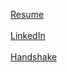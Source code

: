 [Resume](https://github.com/Braeden-McGrath/Braeden-McGrath.github.io/blob/main/Braeden%20McGrath%20Resume.pdf)\
\
[LinkedIn](https://www.linkedin.com/in/braeden-mcgrath)\
\
[Handshake]([https://app.joinhandshake.com/profiles/braeden-mcgrath])
